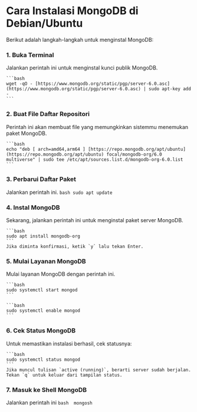 # Cara Instalasi MongoDB di Debian/Ubuntu

Berikut adalah langkah-langkah untuk menginstal MongoDB:

### 1.  **Buka Terminal**
Jalankan perintah ini untuk menginstal kunci publik MongoDB.
   
    ```bash
    wget -qO - [https://www.mongodb.org/static/pgp/server-6.0.asc](https://www.mongodb.org/static/pgp/server-6.0.asc) | sudo apt-key add -
    ```

### 2.  **Buat File Daftar Repositori**
Perintah ini akan membuat file yang memungkinkan sistemmu menemukan paket MongoDB.
    
    ```bash
    echo "deb [ arch=amd64,arm64 ] [https://repo.mongodb.org/apt/ubuntu](https://repo.mongodb.org/apt/ubuntu) focal/mongodb-org/6.0 multiverse" | sudo tee /etc/apt/sources.list.d/mongodb-org-6.0.list
    ```

### 3.  **Perbarui Daftar Paket**
Jalankan perintah ini.
    ```bash
    sudo apt update
    ```

### 4.  **Instal MongoDB**
Sekarang, jalankan perintah ini untuk menginstal paket server MongoDB.
    
    ```bash
    sudo apt install mongodb-org
    ```
    Jika diminta konfirmasi, ketik `y` lalu tekan Enter.
    
### 5.  **Mulai Layanan MongoDB**
Mulai layanan MongoDB dengan perintah ini.
    
    ```bash
    sudo systemctl start mongod
    ```

    ```bash 
    sudo systemctl enable mongod 
    ```

### 6.  **Cek Status MongoDB**
Untuk memastikan instalasi berhasil, cek statusnya:
    
    ```bash
    sudo systemctl status mongod
    ```
    Jika muncul tulisan `active (running)`, berarti server sudah berjalan. Tekan `q` untuk keluar dari tampilan status.

### 7. **Masuk ke Shell MongoDB**
Jalankan perintah ini 
    ```bash 
    mongosh
    ```